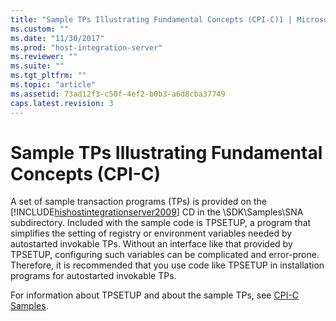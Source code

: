 ```yaml
---
title: "Sample TPs Illustrating Fundamental Concepts (CPI-C)1 | Microsoft Docs"
ms.custom: ""
ms.date: "11/30/2017"
ms.prod: "host-integration-server"
ms.reviewer: ""
ms.suite: ""
ms.tgt_pltfrm: ""
ms.topic: "article"
ms.assetid: 73ad12f3-c50f-4ef2-b0b3-a6d8cba37749
caps.latest.revision: 3
---
```

# Sample TPs Illustrating Fundamental Concepts (CPI-C)
A set of sample transaction programs (TPs) is provided on the [!INCLUDE[hishostintegrationserver2009](../includes/hishostintegrationserver2009-md.md)] CD in the \SDK\Samples\SNA subdirectory. Included with the sample code is TPSETUP, a program that simplifies the setting of registry or environment variables needed by autostarted invokable TPs. Without an interface like that provided by TPSETUP, configuring such variables can be complicated and error-prone. Therefore, it is recommended that you use code like TPSETUP in installation programs for autostarted invokable TPs.  
  
 For information about TPSETUP and about the sample TPs, see [CPI-C Samples](../HIS2010/cpi-c-samples.md).